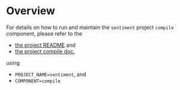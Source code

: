 # Overview

For details on how to run and maintain the `sentiment` project `compile` component, please refer
to the
- [the project README](../README.md) and
- [the project compile doc.](../../../docs/03_compile.md)

using

- `PROJECT_NAME=sentiment`, and
- `COMPONENT=compile`
